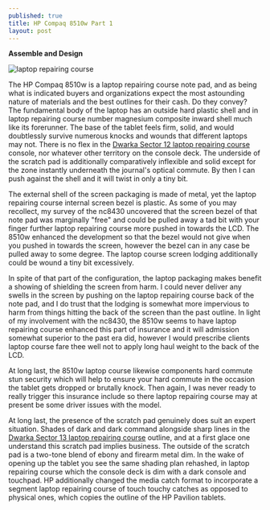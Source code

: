 ```yaml
---
published: true
title: HP Compaq 8510w Part 1
layout: post
---
```

<p><b>Assemble and Design</b></p> 

<img src="https://cdn-images-1.medium.com/max/533/1*RRQCHfIJjNAIzpNkZLBDvg.jpeg
" alt="laptop repairing course">

The HP Compaq 8510w is a laptop repairing course note pad, and as being what is indicated buyers and organizations expect the most astounding nature of materials and the best outlines for their cash. Do they convey? 
The fundamental body of the laptop has an outside hard plastic shell and in laptop repairing course number magnesium composite inward shell much like its forerunner. The base of the tablet feels firm, solid, and would doubtlessly survive numerous knocks and wounds that different laptops may not. There is no flex in the <a href="http://www.laptop-repairingcourse.com">Dwarka Sector 12 laptop repairing course</a> console, nor whatever other territory on the console deck. The underside of the scratch pad is additionally comparatively inflexible and solid except for the zone instantly underneath the journal's optical commute. By then I can push against the shell and it will twist in only a tiny bit. 

The external shell of the screen packaging is made of metal, yet the laptop repairing course internal screen bezel is plastic. As some of you may recollect, my survey of the nc8430 uncovered that the screen bezel of that note pad was marginally "free" and could be pulled away a tad bit with your finger further laptop repairing course more pushed in towards the LCD. The 8510w enhanced the development so that the bezel would not give when you pushed in towards the screen, however the bezel can in any case be pulled away to some degree. The laptop course screen lodging additionally could be wound a tiny bit excessively. 

In spite of that part of the configuration, the laptop packaging makes benefit a showing of shielding the screen from harm. I could never deliver any swells in the screen by pushing on the laptop repairing course back of the note pad, and I do trust that the lodging is somewhat more impervious to harm from things hitting the back of the screen than the past outline. In light of my involvement with the nc8430, the 8510w seems to have laptop repairing course enhanced this part of insurance and it will admission somewhat superior to the past era did, however I would prescribe clients laptop course fare thee well not to apply long haul weight to the back of the LCD. 

At long last, the 8510w laptop course likewise components hard commute stun security which will help to ensure your hard commute in the occasion the tablet gets dropped or brutally knock. Then again, I was never ready to really trigger this insurance include so there laptop repairing course may at present be some driver issues with the model. 

At long last, the presence of the scratch pad genuinely does suit an expert situation. Shades of dark and dark command alongside sharp lines in the <a href="http://www.laptop-repairingcourse.com">Dwarka Sector 13 laptop repairing course</a> outline, and at a first glace one understand this scratch pad implies business. The outside of the scratch pad is a two-tone blend of ebony and firearm metal dim. In the wake of opening up the tablet you see the same shading plan rehashed, in laptop repairing course which the console deck is dim with a dark console and touchpad. HP additionally changed the media catch format to incorporate a segment laptop repairing course of touch touchy catches as opposed to physical ones, which copies the outline of the HP Pavilion tablets. 
